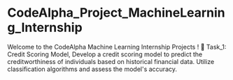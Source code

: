 # CodeAlpha_Project_MachineLearning_Internship
Welcome to the CodeAlpha Machine Learning Internship Projects ! 🚀                                                                                                                     Task_1: 
Credit Scoring Model, Develop a credit scoring model to predict the creditworthiness of individuals based on historical financial data. Utilize classification algorithms and assess the model's accuracy.

